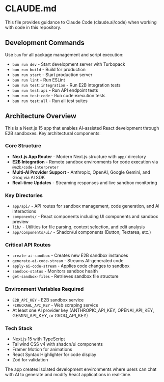 # CLAUDE.md

This file provides guidance to Claude Code (claude.ai/code) when working with code in this repository.

## Development Commands

Use `bun` for all package management and script execution:

- `bun run dev` - Start development server with Turbopack
- `bun run build` - Build for production  
- `bun run start` - Start production server
- `bun run lint` - Run ESLint
- `bun run test:integration` - Run E2B integration tests
- `bun run test:api` - Run API endpoint tests  
- `bun run test:code` - Run code execution tests
- `bun run test:all` - Run all test suites

## Architecture Overview

This is a Next.js 15 app that enables AI-assisted React development through E2B sandboxes. Key architectural components:

### Core Structure
- **Next.js App Router** - Modern Next.js structure with `app/` directory
- **E2B Integration** - Remote sandbox environments for code execution via `@e2b/code-interpreter`
- **Multi-AI Provider Support** - Anthropic, OpenAI, Google Gemini, and Groq via AI SDK
- **Real-time Updates** - Streaming responses and live sandbox monitoring

### Key Directories
- `app/api/` - API routes for sandbox management, code generation, and AI interactions
- `components/` - React components including UI components and sandbox preview
- `lib/` - Utilities for file parsing, context selection, and edit analysis
- `app/components/ui/` - Shadcn/ui components (Button, Textarea, etc.)

### Critical API Routes
- `create-ai-sandbox` - Creates new E2B sandbox instances
- `generate-ai-code-stream` - Streams AI-generated code
- `apply-ai-code-stream` - Applies code changes to sandbox
- `sandbox-status` - Monitors sandbox health
- `get-sandbox-files` - Retrieves sandbox file structure

### Environment Variables Required
- `E2B_API_KEY` - E2B sandbox service
- `FIRECRAWL_API_KEY` - Web scraping service  
- At least one AI provider key (ANTHROPIC_API_KEY, OPENAI_API_KEY, GEMINI_API_KEY, or GROQ_API_KEY)

### Tech Stack
- Next.js 15 with TypeScript
- Tailwind CSS v4 with shadcn/ui components
- Framer Motion for animations
- React Syntax Highlighter for code display
- Zod for validation

The app creates isolated development environments where users can chat with AI to generate and modify React applications in real-time.